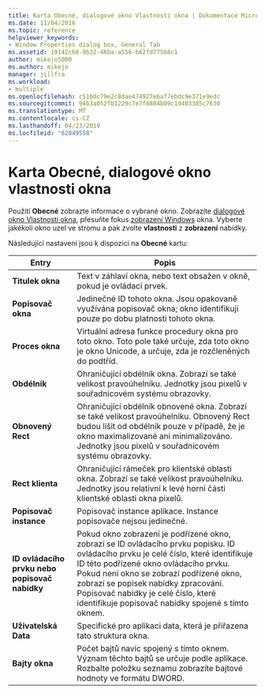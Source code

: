 ```yaml
---
title: Karta Obecné, dialogové okno Vlastnosti okna | Dokumentace Microsoftu
ms.date: 11/04/2016
ms.topic: reference
helpviewer_keywords:
- Window Properties dialog box, General Tab
ms.assetid: 19142c60-9b32-46ba-a556-b62fd77568c1
author: mikejo5000
ms.author: mikejo
manager: jillfra
ms.workload:
- multiple
ms.openlocfilehash: c5160c79e2c8dae474927e6af7ebdc9e371e9edc
ms.sourcegitcommit: 94b3a052fb1229c7e7f8804b09c1d403385c7630
ms.translationtype: MT
ms.contentlocale: cs-CZ
ms.lasthandoff: 04/23/2019
ms.locfileid: "62849558"
---
```

# <a name="general-tab-window-properties-dialog-box"></a>Karta Obecné, dialogové okno vlastnosti okna
Použití **Obecné** zobrazte informace o vybrané okno. Zobrazíte [dialogové okno Vlastnosti okna](../debugger/window-properties-dialog-box.md), přesuňte fokus [zobrazení Windows](../debugger/windows-view.md) okna. Vyberte jakékoli okno uzel ve stromu a pak zvolte **vlastnosti** z **zobrazení** nabídky.

 Následující nastavení jsou k dispozici na **Obecné** kartu:

|Entry|Popis|
|-----------|-----------------|
|**Titulek okna**|Text v záhlaví okna, nebo text obsažen v okně, pokud je ovládací prvek.|
|**Popisovač okna**|Jedinečné ID tohoto okna. Jsou opakovaně využívána popisovač okna; okno identifikují pouze po dobu platnosti tohoto okna.|
|**Proces okna**|Virtuální adresa funkce procedury okna pro toto okno. Toto pole také určuje, zda toto okno je okno Unicode, a určuje, zda je rozčleněných do podtříd.|
|**Obdélník**|Ohraničující obdélník okna. Zobrazí se také velikost pravoúhelníku. Jednotky jsou pixelů v souřadnicovém systému obrazovky.|
|**Obnovený Rect**|Ohraničující obdélník obnovené okna. Zobrazí se také velikost pravoúhelníku. Obnovený Rect budou lišit od obdélník pouze v případě, že je okno maximalizované ani minimalizováno. Jednotky jsou pixelů v souřadnicovém systému obrazovky.|
|**Rect klienta**|Ohraničující rámeček pro klientské oblasti okna. Zobrazí se také velikost pravoúhelníku. Jednotky jsou relativní k levé horní části klientské oblasti okna pixelů.|
|**Popisovač instance**|Popisovač instance aplikace. Instance popisovače nejsou jedinečné.|
|**ID ovládacího prvku nebo popisovač nabídky**|Pokud okno zobrazení je podřízené okno, zobrazí se ID ovládacího prvku popisku. ID ovládacího prvku je celé číslo, které identifikuje ID této podřízené okno ovládacího prvku. Pokud není okno se zobrazí podřízené okno, zobrazí se popisek nabídky zpracování. Popisovač nabídky je celé číslo, které identifikuje popisovač nabídky spojené s tímto oknem.|
|**Uživatelská Data**|Specifické pro aplikaci data, která je přiřazena tato struktura okna.|
|**Bajty okna**|Počet bajtů navíc spojený s tímto oknem. Význam těchto bajtů se určuje podle aplikace. Rozbalte položku seznamu zobrazíte bajtové hodnoty ve formátu DWORD.|